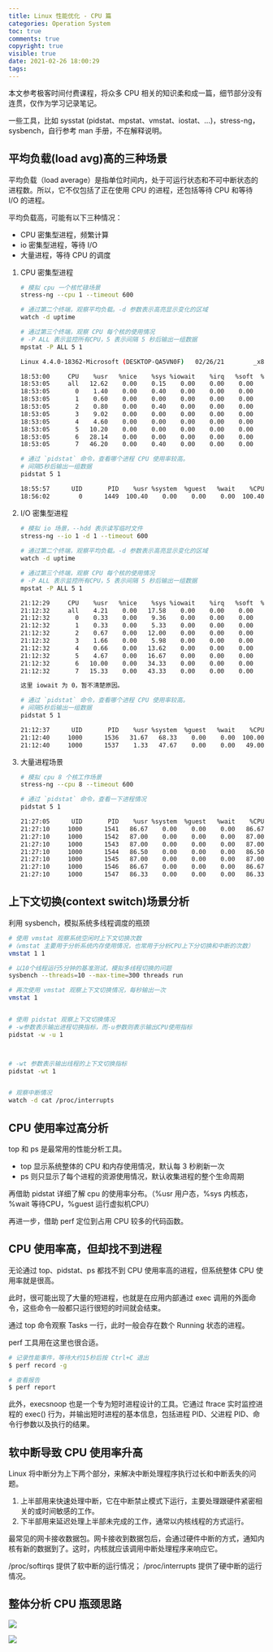 ```yaml
---
title: Linux 性能优化 - CPU 篇
categories: Operation System
toc: true
comments: true
copyright: true
visible: true
date: 2021-02-26 18:00:29
tags:
---
```


本文参考极客时间付费课程，将众多 CPU 相关的知识柔和成一篇，细节部分没有连贯，仅作为学习记录笔记。

一些工具，比如 sysstat (pidstat、mpstat、vmstat、iostat、...)，stress-ng，sysbench，自行参考 man 手册，不在解释说明。

<!--more-->

## 平均负载(load avg)高的三种场景

平均负载（load average）是指单位时间内，处于可运行状态和不可中断状态的进程数。所以，它不仅包括了正在使用 CPU 的进程，还包括等待 CPU 和等待 I/O 的进程。

平均负载高，可能有以下三种情况：

- CPU 密集型进程，频繁计算
- io 密集型进程，等待 I/O
- 大量进程，等待 CPU 的调度

1. CPU 密集型进程
    
    ```bash
    # 模拟 cpu 一个核忙碌场景
    stress-ng --cpu 1 --timeout 600

    # 通过第二个终端，观察平均负载。-d 参数表示高亮显示变化的区域
    watch -d uptime    

    # 通过第三个终端，观察 CPU 每个核的使用情况
    # -P ALL 表示监控所有CPU，5 表示间隔 5 秒后输出一组数据
    mpstat -P ALL 5 1
    
    Linux 4.4.0-18362-Microsoft (DESKTOP-QA5VN0F)   02/26/21        _x86_64_     (8 CPU)
    
    18:53:00     CPU    %usr   %nice    %sys %iowait    %irq   %soft  %steal  %guest  %gnice   %idle
    18:53:05     all   12.62    0.00    0.15    0.00    0.00    0.00    0.00    0.00    0.00   87.23
    18:53:05       0    1.40    0.00    0.40    0.00    0.00    0.00    0.00    0.00    0.00   98.20
    18:53:05       1    0.60    0.00    0.00    0.00    0.00    0.00    0.00    0.00    0.00   99.40
    18:53:05       2    0.80    0.00    0.40    0.00    0.00    0.00    0.00    0.00    0.00   98.80
    18:53:05       3    9.02    0.00    0.00    0.00    0.00    0.00    0.00    0.00    0.00   90.98
    18:53:05       4    4.60    0.00    0.00    0.00    0.00    0.00    0.00    0.00    0.00   95.40
    18:53:05       5   10.20    0.00    0.00    0.00    0.00    0.00    0.00    0.00    0.00   89.80
    18:53:05       6   28.14    0.00    0.00    0.00    0.00    0.00    0.00    0.00    0.00   71.86
    18:53:05       7   46.20    0.00    0.40    0.00    0.00    0.00    0.00    0.00    0.00   53.40

    # 通过 `pidstat` 命令，查看哪个进程 CPU 使用率较高。
    # 间隔5秒后输出一组数据
    pidstat 5 1

    18:55:57      UID       PID    %usr %system  %guest   %wait    %CPU   CPU  Command
    18:56:02        0      1449  100.40    0.00    0.00    0.00  100.40     0  stress-ng-cpu
    ```

2. I/O 密集型进程

    ```bash
    # 模拟 io 场景，--hdd 表示读写临时文件
    stress-ng --io 1 -d 1 --timeout 600
     
    # 通过第二个终端，观察平均负载。-d 参数表示高亮显示变化的区域
    watch -d uptime    

    # 通过第三个终端，观察 CPU 每个核的使用情况
    # -P ALL 表示监控所有CPU，5 表示间隔 5 秒后输出一组数据
    mpstat -P ALL 5 1

    21:12:29     CPU    %usr   %nice    %sys %iowait    %irq   %soft  %steal  %guest  %gnice   %idle
    21:12:32     all    4.21    0.00   17.58    0.00    0.00    0.00    0.00    0.00    0.00   78.22
    21:12:32       0    0.33    0.00    9.36    0.00    0.00    0.00    0.00    0.00    0.00   90.30
    21:12:32       1    0.33    0.00    5.33    0.00    0.00    0.00    0.00    0.00    0.00   94.33
    21:12:32       2    0.67    0.00   12.00    0.00    0.00    0.00    0.00    0.00    0.00   87.33
    21:12:32       3    1.66    0.00    5.98    0.00    0.00    0.00    0.00    0.00    0.00   92.36
    21:12:32       4    0.66    0.00   13.62    0.00    0.00    0.00    0.00    0.00    0.00   85.71
    21:12:32       5    4.67    0.00   16.67    0.00    0.00    0.00    0.00    0.00    0.00   78.67
    21:12:32       6   10.00    0.00   34.33    0.00    0.00    0.00    0.00    0.00    0.00   55.67
    21:12:32       7   15.33    0.00   43.33    0.00    0.00    0.00    0.00    0.00    0.00   41.33

    这里 iowait 为 0，暂不清楚原因。

    # 通过 `pidstat` 命令，查看哪个进程 CPU 使用率较高。
    # 间隔5秒后输出一组数据
    pidstat 5 1

    21:12:37      UID       PID    %usr %system  %guest   %wait    %CPU   CPU  Command
    21:12:40     1000      1536   31.67   68.33    0.00    0.00  100.00     0  stress-ng-io
    21:12:40     1000      1537    1.33   47.67    0.00    0.00   49.00     0  stress-ng-hdd
    ```

3. 大量进程场景

    ```bash
    # 模拟 cpu 8 个核工作场景
    stress-ng --cpu 8 --timeout 600
 
    # 通过 `pidstat` 命令，查看一下进程情况
    pidstat 5 1

    21:27:05      UID       PID    %usr %system  %guest   %wait    %CPU   CPU  Command
    21:27:10     1000      1541   86.67    0.00    0.00    0.00   86.67     0  stress-ng-cpu
    21:27:10     1000      1542   87.00    0.00    0.00    0.00   87.00     0  stress-ng-cpu
    21:27:10     1000      1543   87.00    0.00    0.00    0.00   87.00     0  stress-ng-cpu
    21:27:10     1000      1544   86.50    0.00    0.00    0.00   86.50     0  stress-ng-cpu
    21:27:10     1000      1545   87.00    0.00    0.00    0.00   87.00     0  stress-ng-cpu
    21:27:10     1000      1546   86.67    0.00    0.00    0.00   86.67     0  stress-ng-cpu
    21:27:10     1000      1547   86.33    0.00    0.00    0.00   86.33     0  stress-ng-cpu
    ```

## 上下文切换(context switch)场景分析

利用 sysbench，模拟系统多线程调度的瓶颈

```bash
# 使用 vmstat 观察系统空闲时上下文切换次数
#（vmstat 主要用于分析系统内存使用情况，也常用于分析CPU上下分切换和中断的次数）
vmstat 1 1

# 以10个线程运行5分钟的基准测试，模拟多线程切换的问题
sysbench --threads=10 --max-time=300 threads run

# 再次使用 vmstat 观察上下文切换情况，每秒输出一次
vmstat 1


# 使用 pidstat 观察上下文切换情况
# -w参数表示输出进程切换指标，而-u参数则表示输出CPU使用指标
pidstat -w -u 1



# -wt 参数表示输出线程的上下文切换指标
pidstat -wt 1


# 观察中断情况
watch -d cat /proc/interrupts

```

## CPU 使用率过高分析

top 和 ps 是最常用的性能分析工具。

- top 显示系统整体的 CPU 和内存使用情况，默认每 3 秒刷新一次
- ps 则只显示了每个进程的资源使用情况，默认收集进程的整个生命周期

再借助 pidstat 详细了解 cpu 的使用率分布。（%usr 用户态，%sys 内核态，%wait 等待CPU，%guest 运行虚拟机CPU）

再进一步，借助 perf 定位到占用 CPU 较多的代码函数。



## CPU 使用率高，但却找不到进程

无论通过 top、pidstat、ps 都找不到 CPU 使用率高的进程，但系统整体 CPU 使用率就是很高。

此时，很可能出现了大量的短进程，也就是在应用内部通过 exec 调用的外面命令，这些命令一般都只运行很短的时间就会结束。

通过 top 命令观察 Tasks 一行，此时一般会存在数个 Running 状态的进程。

perf 工具用在这里也很合适。

```bash
# 记录性能事件，等待大约15秒后按 Ctrl+C 退出
$ perf record -g

# 查看报告
$ perf report
```

此外，execsnoop 也是一个专为短时进程设计的工具。它通过 ftrace 实时监控进程的 exec() 行为，并输出短时进程的基本信息，包括进程 PID、父进程 PID、命令行参数以及执行的结果。


## 软中断导致 CPU 使用率升高

Linux 将中断分为上下两个部分，来解决中断处理程序执行过长和中断丢失的问题。

1. 上半部用来快速处理中断，它在中断禁止模式下运行，主要处理跟硬件紧密相关的或时间敏感的工作。
2. 下半部用来延迟处理上半部未完成的工作，通常以内核线程的方式运行。

最常见的网卡接收数据包。网卡接收到数据包后，会通过硬件中断的方式，通知内核有新的数据到了。这时，内核就应该调用中断处理程序来响应它。

/proc/softirqs 提供了软中断的运行情况；
/proc/interrupts 提供了硬中断的运行情况。


## 整体分析 CPU 瓶颈思路

![](https://static001.geekbang.org/resource/image/59/ec/596397e1d6335d2990f70427ad4b14ec.png)

![](https://static001.geekbang.org/resource/image/7a/17/7a445960a4bc0a58a02e1bc75648aa17.png)







